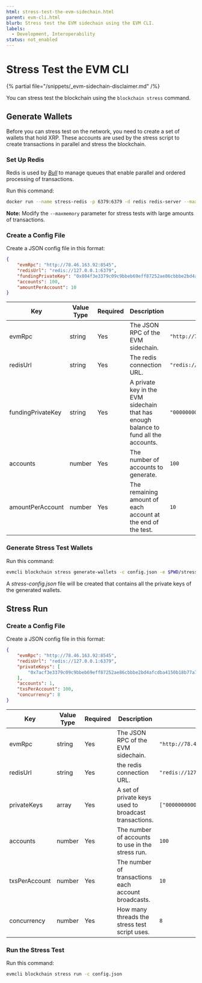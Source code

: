 ```yaml
---
html: stress-test-the-evm-sidechain.html
parent: evm-cli.html
blurb: Stress test the EVM sidechain using the EVM CLI.
labels:
  - Development, Interoperability
status: not_enabled
---
```

# Stress Test the EVM CLI

{% partial file="/snippets/_evm-sidechain-disclaimer.md" /%}

You can stress test the blockchain using the `blockchain stress` command.

## Generate Wallets

Before you can stress test on the network, you need to create a set of wallets that hold XRP. These accounts are used by the stress script to create transactions in parallel and stress the blockchain.


### Set Up Redis

Redis is used by _[Bull](https://github.com/OptimalBits/bull)_ to manage queues that enable parallel and ordered processing of transactions.

Run this command:

```bash
docker run --name stress-redis -p 6379:6379 -d redis redis-server --maxmemory 4G
```

**Note:** Modify the `--maxmemory` parameter for stress tests with large amounts of transactions.


### Create a Config File

Create a JSON config file in this format:

```json
{
    "evmRpc": "http://78.46.163.92:8545",
    "redisUrl": "redis://127.0.0.1:6379",
    "fundingPrivateKey": "0x804f3e3379c09c9bbeb69eff87252ae86cbbbe2bd4afcdba4150b18b77a7759f",
    "accounts": 100,
    "amountPerAccount": 10
}
```


| Key | Value Type | Required | Description | Example |
|-----|------------|----------|-------------|---------|
| evmRpc | string | Yes | The JSON RPC of the EVM sidechain. | `"http://78.46.163.92:8545"` |
| redisUrl | string | Yes | The redis connection URL. | `"redis://127.0.0.1:6379"` |
| fundingPrivateKey | string | Yes | A private key in the EVM sidechain that has enough balance to fund all the accounts. | `"0000000000000000000000000000000000000000000000000000000000000000"` |
| accounts | number | Yes | The number of accounts to generate. | `100` |
| amountPerAccount | number | Yes | The remaining amount of each account at the end of the test. | `10` |


### Generate Stress Test Wallets

Run this command:

```bash
evmcli blockchain stress generate-wallets -c config.json -e $PWD/stress-config.json
```

A _stress-config.json_ file will be created that contains all the private keys of the generated wallets.


## Stress Run

### Create a Config File

Create a JSON config file in this format:

```json
{
    "evmRpc": "http://78.46.163.92:8545",
    "redisUrl": "redis://127.0.0.1:6379",
    "privateKeys": [
        "0x7acf3e3379c09c9bbeb69eff87252ae86cbbbe2bd4afcdba4150b18b77a7759f"
    ],
    "accounts": 1,
    "txsPerAccount": 100,
    "concurrency": 8
}
```


| Key | Value Type | Required | Description | Example |
|-----|------------|----------|-------------|---------|
| evmRpc | string | Yes | The JSON RPC of the EVM sidechain. | `"http://78.46.163.92:8545"` |
| redisUrl | string | Yes | the redis connection URL. | `"redis://127.0.0.1:6379"` |
| privateKeys | array | Yes | A set of private keys used to broadcast transactions. | `["0000000000000000000000000000000000000000000000000000000000000000"` |
| accounts | number | Yes | The number of accounts to use in the stress run. | `100` |
| txsPerAccount | number | Yes | The number of transactions each account broadcasts. | `10` |
| concurrency | number | Yes | How many threads the stress test script uses. | `8` |

### Run the Stress Test

Run this command:

```bash
evmcli blockchain stress run -c config.json
```